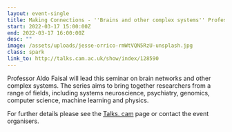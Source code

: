 ```yaml
---
layout: event-single
title: Making Connections - ''Brains and other complex systems'' Professor Aldo Faisal
start: 2022-03-17 15:00:00Z
end: 2022-03-17 16:00:00Z
desc: ""
image: /assets/uploads/jesse-orrico-rmWtVQN5RzU-unsplash.jpg
class: spark
link_to: http://talks.cam.ac.uk/show/index/128590
---
```

Professor Aldo Faisal will lead this seminar on brain networks and other complex systems. The series aims to bring together researchers from a range of fields, including systems neuroscience, psychiatry, genomics, computer science, machine learning and physics.

For further details please see the [Talks. cam](https://talks.cam.ac.uk/talk/index/195388) page or contact the event organisers.
